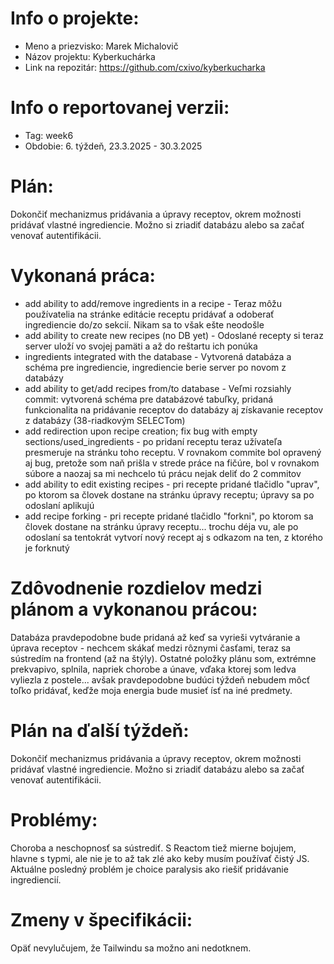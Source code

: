 # Info o projekte:
- Meno a priezvisko: Marek Michalovič
- Názov projektu: Kyberkuchárka
- Link na repozitár: https://github.com/cxivo/kyberkucharka

# Info o reportovanej verzii:  
- Tag: week6
- Obdobie: 6. týždeň, 23.3.2025 - 30.3.2025

# Plán:
Dokončiť mechanizmus pridávania a úpravy receptov, okrem možnosti pridávať vlastné ingrediencie. Možno si zriadiť databázu alebo sa začať venovať autentifikácii.

# Vykonaná práca:
- add ability to add/remove ingredients in a recipe - Teraz môžu používatelia na stránke editácie receptu pridávať a odoberať ingrediencie do/zo sekcií. Nikam sa to však ešte neodošle
- add ability to create new recipes (no DB yet) - Odoslané recepty si teraz server uloží vo svojej pamäti a až do reštartu ich ponúka
- ingredients integrated with the database - Vytvorená databáza a schéma pre ingrediencie, ingrediencie berie server po novom z databázy
- add ability to get/add recipes from/to database - Veľmi rozsiahly commit: vytvorená schéma pre databázové tabuľky, pridaná funkcionalita na pridávanie receptov do databázy aj získavanie receptov z databázy (38-riadkovým SELECTom)
- add redirection upon recipe creation; fix bug with empty sections/used_ingredients - po pridaní receptu teraz užívateľa presmeruje na stránku toho receptu. V rovnakom commite bol opravený aj bug, pretože som naň prišla v strede práce na fičúre, bol v rovnakom súbore a naozaj sa mi nechcelo tú prácu nejak deliť do 2 commitov
- add ability to edit existing recipes - pri recepte pridané tlačidlo "uprav", po ktorom sa človek dostane na stránku úpravy receptu; úpravy sa po odoslaní aplikujú
- add recipe forking - pri recepte pridané tlačidlo "forkni", po ktorom sa človek dostane na stránku úpravy receptu... trochu déja vu, ale po odoslaní sa tentokrát vytvorí nový recept aj s odkazom na ten, z ktorého je forknutý

# Zdôvodnenie rozdielov medzi plánom a vykonanou prácou:
Databáza pravdepodobne bude pridaná až keď sa vyrieši vytváranie a úprava receptov - nechcem skákať medzi rôznymi časťami, teraz sa sústredím na frontend (až na štýly). Ostatné položky plánu som, extrémne prekvapivo, splnila, napriek chorobe a únave, vďaka ktorej som ledva vyliezla z postele... avšak pravdepodobne budúci týždeň nebudem môcť toľko pridávať, keďže moja energia bude musieť ísť na iné predmety.

# Plán na ďalší týždeň:
Dokončiť mechanizmus pridávania a úpravy receptov, okrem možnosti pridávať vlastné ingrediencie. Možno si zriadiť databázu alebo sa začať venovať autentifikácii.

# Problémy:
Choroba a neschopnosť sa sústrediť. S Reactom tiež mierne bojujem, hlavne s typmi, ale nie je to až tak zlé ako keby musím používať čistý JS. Aktuálne posledný problém je choice paralysis ako riešiť pridávanie ingrediencií.

# Zmeny v špecifikácii:
Opäť nevylučujem, že Tailwindu sa možno ani nedotknem. 